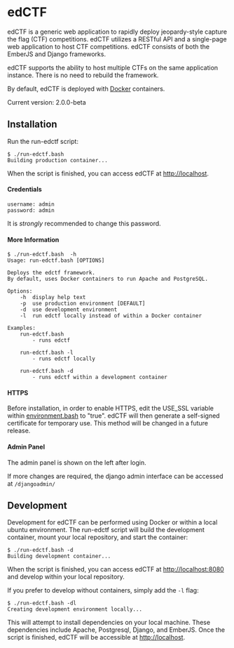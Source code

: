 # edCTF
edCTF is a generic web application to rapidly deploy jeopardy-style capture the flag (CTF) competitions.  edCTF utilizes a RESTful API and a single-page web application to host CTF competitions.  edCTF consists of both the EmberJS and Django frameworks.

edCTF supports the ability to host multiple CTFs on the same application instance. There is no need to rebuild the framework.

By default, edCTF is deployed with [Docker](https://github.com/docker/docker) containers.

Current version: 2.0.0-beta

## Installation
Run the run-edctf script:
```
$ ./run-edctf.bash 
Building production container...
```
When the script is finished, you can access edCTF at <http://localhost>.

#### Credentials
```
username: admin
password: admin
```
It is *strongly* recommended to change this password.

#### More Information
```
$ ./run-edctf.bash  -h
Usage: run-edctf.bash [OPTIONS]

Deploys the edctf framework.
By default, uses Docker containers to run Apache and PostgreSQL.

Options:
    -h  display help text
    -p  use production environment [DEFAULT]
    -d  use development environment
    -l  run edctf locally instead of within a Docker container

Examples:
    run-edctf.bash
        - runs edctf

    run-edctf.bash -l
        - runs edctf locally

    run-edctf.bash -d
        - runs edctf within a development container
```

#### HTTPS
Before installation, in order to enable HTTPS, edit the USE_SSL variable within [environment.bash](scripts/environment.bash#L39) to "true".  edCTF will then generate a self-signed certificate for temporary use.  This method will be changed in a future release.

#### Admin Panel
The admin panel is shown on the left after login.

If more changes are required, the django admin interface can be accessed at ```/djangoadmin/```

## Development
Development for edCTF can be performed using Docker or within a local ubuntu environment.
The run-edctf script will build the development container, mount your local repository, and start the container:
```
$ ./run-edctf.bash -d
Building development container...
```
When the script is finished, you can access edCTF at <http://localhost:8080> and develop within your local repository.

If you prefer to develop without containers, simply add the ```-l``` flag:
```
$ ./run-edctf.bash -dl
Creating development environment locally...
```
This will attempt to install dependencies on your local machine. These dependencies include Apache, Postgresql, Django, and EmberJS.  Once the script is finished, edCTF will be accessible at <http://localhost>.
